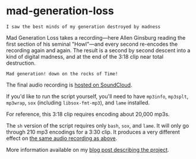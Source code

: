mad-generation-loss
===================

    I saw the best minds of my generation destroyed by madness

Mad Generation Loss takes a recording—here Allen Ginsburg reading the first section of his seminal "Howl"—and every second re-encodes the recording again and again. The result is a second by second descent into a kind of digital madness, and at the end of the 3:18 clip near total destruction.

    Mad generation! down on the rocks of Time!
    
The final audio recording is [hosted on SoundCloud](https://soundcloud.com/thisisparker/mad-generation-loss).

If you'd like to run the script yourself, you'll need to have `mp3info`, `mp3splt`, `mp3wrap`, `sox` (including `libsox-fmt-mp3`), and `lame` installed.

For reference, this 3:18 clip requires encoding about 20,000 mp3s.

The `sh` version of the script requires only `bash`, `sox`, and `lame`.  It will only go through 210 mp3 encodings for a 3:30 clip. It produces a very different effect on [the same audio recording as above](https://soundcloud.com/thisisparker/mad-generation-loss-20/s-GD9vr).

More information available on my [blog post describing the project](http://parkerhiggins.net/2015/10/mad-generation-loss/).
